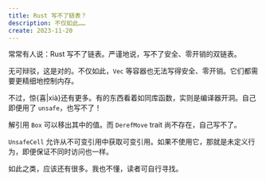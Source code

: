 ```yaml
---
title: Rust 写不了链表？
description: 不仅如此……
create: 2023-11-20
---
```


常常有人说：Rust 写不了链表。严谨地说，写不了安全、零开销的双链表。

无可辩驳，这是对的。不仅如此，`Vec` 等容器也无法写得安全、零开销。它们都需要更精细地控制内存。

不过，惊{喜|xià}还有更多。有的东西看着如同库函数，实则是编译器开洞。自己即便用了 `unsafe`，也写不了！

解引用 `Box` 可以移出其中的值。而 `DerefMove` trait 尚不存在，自己写不了。

`UnsafeCell` 允许从不可变引用中获取可变引用。如果不使用它，那就是未定义行为，即便保证不同时访问也一样。

如此之类，应该还有很多。我也不懂，读者可自行寻找。
